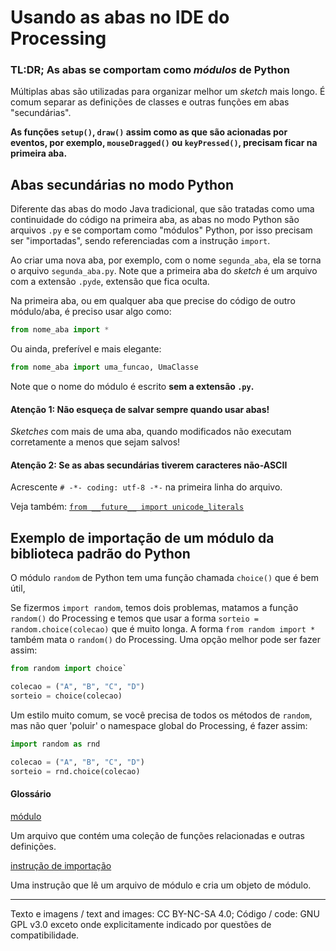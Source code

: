 # Usando as abas no IDE do Processing
### TL:DR; As abas se comportam como *módulos* de Python

Múltiplas abas são utilizadas para organizar melhor um *sketch*  mais longo. É comum separar as definições de classes e outras funções em abas "secundárias". 

**As funções `setup()`,  `draw()` assim como as que são acionadas por eventos, por exemplo, `mouseDragged()` ou `keyPressed()`, precisam ficar na primeira aba.**

## Abas secundárias no modo Python 

Diferente das abas do modo Java tradicional, que são tratadas como uma continuidade do código na primeira aba, as abas no modo Python são arquivos `.py` e se comportam como "módulos" Python,  por isso precisam ser "importadas", sendo referenciadas com a instrução `import`.

Ao criar uma nova aba, por exemplo, com o nome `segunda_aba`, ela se torna o arquivo `segunda_aba.py`. Note que a primeira aba do *sketch* é um arquivo com a extensão `.pyde`, extensão que fica oculta.

Na primeira aba, ou em qualquer aba que precise do código de outro módulo/aba, é preciso usar algo como:
```Python
from nome_aba import * 
```
Ou ainda, preferível e mais elegante:
```python
from nome_aba import uma_funcao, UmaClasse
```
Note que o nome do módulo é escrito **sem a extensão `.py`.**

#### Atenção 1: Não esqueça de salvar sempre quando usar abas!

*Sketches* com mais de uma aba, quando modificados não executam corretamente a menos que sejam salvos!

####  Atenção 2: Se as abas secundárias tiverem caracteres não-ASCII 

Acrescente `# -*- coding: utf-8 -*-` na primeira linha do arquivo. 

Veja também:  [`from __future__ import unicode_literals`](futuro.md)

## Exemplo de importação de um módulo da biblioteca padrão do Python

O módulo `random` de Python tem uma função chamada `choice()` que é bem útil,

Se fizermos `import random`, temos dois problemas, matamos a função `random()` do Processing e temos que usar a forma `sorteio = random.choice(colecao)` que é muito longa. A forma `from random import *` também mata o `random()` do Processing. Uma opção melhor pode ser fazer assim:

```python
from random import choice`

colecao = ("A", "B", "C", "D")
sorteio = choice(colecao)
```
 
Um estilo muito comum, se você precisa de todos os métodos de `random`, mas não quer 'poluir' o namespace global do Processing, é fazer assim:

```python
import random as rnd

colecao = ("A", "B", "C", "D")
sorteio = rnd.choice(colecao)
```

#### Glossário

[módulo](https://penseallen.github.io/PensePython2e/03-funcoes.html#termo:m%C3%B3dulo)

Um arquivo que contém uma coleção de funções relacionadas e outras definições.

[instrução de importação](https://penseallen.github.io/PensePython2e/03-funcoes.html#termo:instrução%20de%20importação)

Uma instrução que lê um arquivo de módulo e cria um objeto de módulo.

---
Texto e imagens / text and images: CC BY-NC-SA 4.0; Código / code: GNU GPL v3.0 exceto onde explicitamente indicado por questões de compatibilidade.
